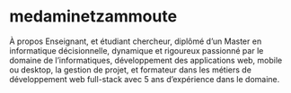 # medaminetzammoute
À propos
Enseignant, et étudiant chercheur, diplômé d’un Master en informatique décisionnelle, dynamique et rigoureux passionné par le domaine de l’informatiques, développement des applications web, mobile ou desktop, la gestion de projet, et formateur dans les métiers de développement web full-stack avec 5 ans d’expérience dans le domaine.
